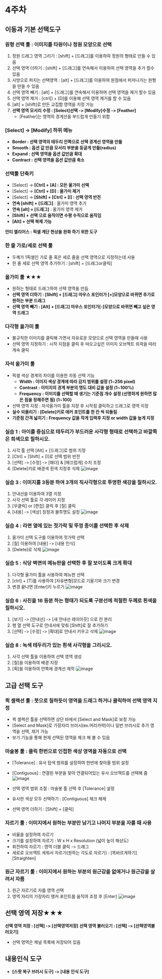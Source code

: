 # 4주차 

## 이동과 기본 선택도구

### 원형 선택 툴 : 이미지를 타원이나 정원 모양으로 선택
1. 정원 드래그 영역 그리기 : [shift] + [드래그]를 이용하여 정원의 형태로 만들 수 있음
2. 선택 영역 더하기 : [shift] + [드래그]를 연속해서 이용하여 선택 영역을 추가 할수 있음
3. 사방으로 퍼지는 선택영역 : [alt] + [드래그]를 이용하여 원점에서 퍼저나가는 원형을 만들 수 있음
2. 선택 영역 빼기 : [alt] + [드래그]를 연속해서 이용하여 선택 영역을 제거 할수 있음
4. 선택 영역 제거 : [ctrl[] + [D]를 이용해 선택 영역 제거를 할 수 있음
5. [alt] + [shift]로 만든 교집합 영역을 지정 가능
6. **선택 영역 모서리 수정 : [Select]선택 -> [Modify]수정 -> [Feather]**
    - [Feather]는 영역의 경계선을 부드럽게 만들기 위함

### [Select] -> [Modify] 하위 메뉴
* **Border : 선택 영역의 테두리 안쪽으로 선택 경계선 영역을 만듦**
* **Smooth : 옵션 값 만큼 모서리 부분을 둥글게 만듦(radius)**
* **Expand : 선택 영역을 옵션 값만큼 확대**
* **Contract : 선택 영역을 옵션 값만큼 축소**

### 선택툴 단축키
* [Select] -> **[Ctrl] + [A] : 모든 올가미 선택**
* [Select] -> **[Ctrl] + [D] : 올가미 제거**
* [Select] -> **[Shift] + [Ctrl] + [I] : 선택 영역 반전**
* **연속 [shift] + [드래그]** : 올가미 영역 추가
* **연속 [alt] + [드래그]** : 올가미 영역 제거
* **[Shift] + 선택 으로 움직이면 수평 수직으로 움직임**
* **[Alt] + 선택 복제 가능**

**안티 엘리어스 : 픽셀 계단 현상을 완화 하기 위한 도구**

### 한 줄 가로/세로 선택 툴
* 두꼐가 1픽셀인 가로 줄 혹은 세로 줄을 선택 영역으로 지정하는데 사용
* 한 줄 세로 선택 영역 추가하기 : [shift] + [드래그or클릭]

### 올가미 툴 ★★★
* 원하는 형태로 드래그하여 선택 영역을 만듬
* **선택 영역 더하기 : [Shift] + [드래그] 마우스 포인터가 [+]모양으로 바뀌면 추가로 원하는 부분 드래그**
* **선택 영역 빼기 : [Alt] + [드래그] 마우스 포인터가[-]모양으로 바뀌면 빼고 싶은 영역 드래그**

### 다각형 올가미 툴
* 불규칙한 이미지를 클릭해 가면서 자유로운 모양으로 선택 영역을 만들때 사용
* 선택 영역 지정하기 : 시작 지점을 클릭 후 따오고싶은 이미지 오브젝트 외곽을 따라 계속 클릭

### 자석 올가미 툴
* 픽셀 색상 경계의 차이를 이용한 자동 선택 기능
    - **Width : 이미지 색상 경계에 따라 감지 범위를 설정 (1~256 pixel)**
    - **Contrast : 이미지의 경계 부분의 명도 대비 값을 설정 (1~100%)**
    - **Frequency : 이미지를 선택할 때 생기는 기준점 개수 설정 (선명하게 원하면 많은 점을 정해주면 됨) (1~100)**
* 선택 영역 지정 : 자석올가미 툴을 지정 후 시작점 클릭하고 드래그로 영역 지정
* **실수 되돌리기 : [Delete]키로 애커 포인트를 한 칸 씩 되돌림**
* **기준점 간격 넓히기 : Frequency 값을 작게 입력후 지정 or width 값을 높게 지정**

### 실습 1 : 아이를 중심으로 테두리가 부드러운 사각형 형태로 선택하고 바깥쪽은 희색으로 칠하시오.
1. 사각 툴 선택 [Alt] + [드래그]로 범위 지정
2. [Ctrl] + [Shift] + [I]로 선택 범위 반전
3. [선택] -> [수정] -> [패더] & [매끄럽게] 수치 조정
4. [Delete]키로 배경색 흰색 지정후 삭제
![image](https://user-images.githubusercontent.com/56966606/227775215-411ceb49-d3b8-40ce-ae40-2df9e3e44c50.png)   

### 실습 3 : 이미지를 3등분 하여 3개의 직사각형으로 투명한 색강을 칠하시오.
1. 안내선을 이용하여 3열 지정
2. 사각 선택 툴로 각 레이어 지정
3. [우클릭] or [편집] 클릭 후 [칠] 클릭
4. [내용] -> [색상] 징정과 불투명도 설정
![image](https://user-images.githubusercontent.com/56966606/227775439-a2539dfa-2887-4ab4-900a-c807f493f344.png)   

### 실습 4 : 라면 옆에 있는 젓가락 및 뚜껑 종이를 선택한 후 삭제
1. 올가미 선택 도구를 이용하여 젓가락 선택
2. [칠] 이용하여 [내용] -> [내용 인식]
3. [Delete]로 삭제
![image](https://user-images.githubusercontent.com/56966606/227775798-d8c4f924-9118-4395-b865-5d27d2e1f2ac.png)

### 실습 5 : 식당 벽면의 메뉴판을 선택한 후 잘 보이도록 크게 확대
1. 다각형 올가미 툴을 사용하여 메뉴판 선택
2. [ctrl] + [T]를 사용하여 [자유변형]모드로 기울기와 크기 변경
3. 변경 끝나면 [Enter]키 누르기
![image](https://user-images.githubusercontent.com/56966606/227776168-1c6cb906-7a9c-4351-8914-fc5cd2899b42.png)

### 실습 6 : 사진을 16 등분 하는 형태가 되도록 구분선에 적절한 두께로 흰색을 칠하시오.
1. [보기] -> [안내선] -> [새 안내선 레이아웃] 으로 칸 분리
2. 행 열 선택 도구로 안내서에 맞춰 [Shift]로 잘 추가하기
3. [선택] -> [수정] -> [확대]로 안내서 키우고 삭제
![image](https://user-images.githubusercontent.com/56966606/227776485-bcc22baf-a75e-4a8a-85a0-14f5220057ec.png)

### 실습 8 : 녹색 테두리가 있는 흰색 사각형을 그리시오.
1. 사각 선택 툴을 이용하여 선택 영역 생성
2. [칠]을 이용하여 배경 지정
3. [획]을 이용하여 안쪽에 경계선 제작
![image](https://user-images.githubusercontent.com/56966606/227776850-89a44343-4aa2-458f-a44d-394e44012326.png)

## 고급 선택 도구

### 퀵 셀렉션 툴 : 붓으로 칠하듯이 영역을 드래그 하거나 클릭하여 선택 영역 지정
* 퀵 셀렉션 툴을 선택하면 상단 바에서 [Select and Mask]로 보정 가능
* [Select and Mask]로 가장자리 브러시(ex.머리카락)이나 일반 브러시로 추가 영역을 선택, 제거 가능
* 보기 기능을 통해 현재 선택된 영역을 체크 해 볼 수 있음

### 마술봉 툴 : 클릭 한번으로 인접한 색상 영역을 자동으로 선택
* [Tolerance] : 유사 탑색 범위를 설정하여 한번에 찾아올 범위 설정 
* [Contiguous] : 연결된 부분을 찾아 연결되어있는 유사 오브젝트를 선택해 줌
![image](https://user-images.githubusercontent.com/56966606/227778080-1b33450c-1ee5-4470-8c53-bc790e5a7eba.png)   

* 선택 영역 범위 조절 : 마술봉 툴 선택 후 [Tolerance] 설정
* 유사한 색상 모두 선택하기 : [Contiguous] 체크 해제
* 선택 영역 더하기 : [Shift] + [클릭]

### 자르기 툴 : 이미지에서 원하는 부분만 남기고 나머지 부분을 자를 때 사용
* 비율을 설정하여 자르기
* 크기를 설정하여 자르기 : W x H x Resolution (넓이 높이 해상도)
* 회전하여 자르기 : 영역 더블 클릭 -> 드래그
* 세로로 오브젝트 세워서 자르기(원하는 각도로 자르기) : [똑바르게하기] [Straighten]

### 원근 자르기 툴 : 이미지에서 원하는 부분의 원근감을 없애거나 원근감을 살려서 자름
1. 원근 자르기로 자를 영역 선택
2. 영역 자리의 가장자리 앵커 포인트를 움직여 조정 후 [Enter]
![image](https://user-images.githubusercontent.com/56966606/227779592-176c7eb0-aaa0-4ccb-9f3e-f4543d025b1d.png)   

## 선택 영역 저장★★★
**선택 영역 저장 : [선택] -> [선택영역저장]**
**선택 영역 불러오기 : [선택] -> [선택영역불러오기]**
* 선택 영역은 채널 목록에 저장되어 있음

## 내용인식 도구
* **[스팟 복구 브러시 도구] -> [내용 인식 도구]**
